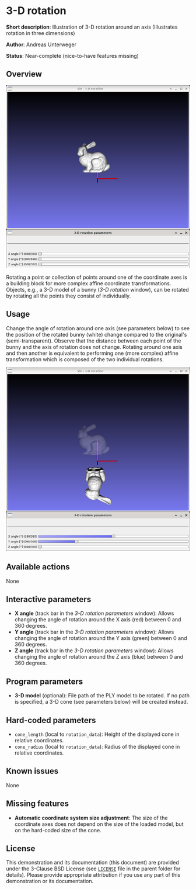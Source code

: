3-D rotation
============

**Short description**: Illustration of 3-D rotation around an axis (Illustrates rotation in three dimensions)

**Author**: Andreas Unterweger

**Status**: Near-complete (nice-to-have features missing)

Overview
--------

![Screenshot](../screenshots/rotation3d.png)

Rotating a point or collection of points around one of the coordinate axes is a building block for more complex affine coordinate transformations. Objects, e.g., a 3-D model of a bunny (*3-D rotation* window), can be rotated by rotating all the points they consist of individually.

Usage
-----

Change the angle of rotation around one axis (see parameters below) to see the position of the rotated bunny (white) change compared to the original's (semi-transparent). Observe that the distance between each point of the bunny and the axis of rotation does not change. Rotating around one axis and then another is equivalent to performing one (more complex) affine transformation which is composed of the two individual rotations.

![Screenshot after rotating the bunny around the X and Y axes](../screenshots/rotation3d_x180_y90.png)

Available actions
-----------------

None

Interactive parameters
----------------------

* **X angle** (track bar in the *3-D rotation parameters* window): Allows changing the angle of rotation around the X axis (red) between 0 and 360 degrees.
* **Y angle** (track bar in the *3-D rotation parameters* window): Allows changing the angle of rotation around the Y axis (green) between 0 and 360 degrees.
* **Z angle** (track bar in the *3-D rotation parameters* window): Allows changing the angle of rotation around the Z axis (blue) between 0 and 360 degrees.

Program parameters
------------------

* **3-D model** (optional): File path of the PLY model to be rotated. If no path is specified, a 3-D cone (see parameters below) will be created instead.

Hard-coded parameters
---------------------

* `cone_length` (local to `rotation_data`): Height of the displayed cone in relative coordinates.
* `cone_radius` (local to `rotation_data`): Radius of the displayed cone in relative coordinates.

Known issues
------------

None

Missing features
----------------

* **Automatic coordinate system size adjustment**: The size of the coordinate axes does not depend on the size of the loaded model, but on the hard-coded size of the cone.

License
-------

This demonstration and its documentation (this document) are provided under the 3-Clause BSD License (see [`LICENSE`](../LICENSE) file in the parent folder for details). Please provide appropriate attribution if you use any part of this demonstration or its documentation.